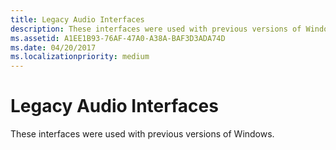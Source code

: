 ```yaml
---
title: Legacy Audio Interfaces
description: These interfaces were used with previous versions of Windows.
ms.assetid: A1EE1B93-76AF-47A0-A38A-BAF3D3ADA74D
ms.date: 04/20/2017
ms.localizationpriority: medium
---
```


# Legacy Audio Interfaces


These interfaces were used with previous versions of Windows.

 

 





